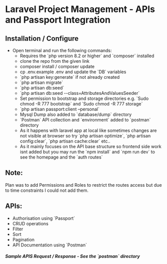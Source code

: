 <h1>Laravel Project Management - APIs and Passport Integration</h1>

<h2>Installation / Configure</h2>
<ul>
    <li>Open terminal and run the following commands:
        <ul>
            <li>Requires the `php version 8.2 or higher` and `composer` installed</li>
            <li>clone the repo from the given link</li>
            <li>composer install / composer update</li>
            <li>cp .env.example .env and update the `DB` variables</li>
            <li>`php artisan key:generate` if not already created</li>
            <li>`php artisan migrate`</li>
            <li>`php artisan db:seed`</li>
            <li>`php artisan db:seed --class=AttributesAndValuesSeeder`</li>
            <li>Set permission to bootstrap and storage directories e.g. `Sudo chmod -R 777 bootstrap` and `Sudo chmod -R 777 storage`</li>
            <li>`php artisan passport:client –personal`</li>
            <li>Mysql Dump also added to `database/dump` directory</li>
            <li>`Postman` API collection and `environment` added to `postman` directory</li>
            <li>As it happens with laravel app at local like sometimes changes are not visible at browser so try `php artisan optimize`, `php artisan config:clear`, `php artisan cache:clear` etc..</li>
            <li>As it mainly focuses on the API base structure so frontend side work isnt added but you may run the `npm install` and `npm run dev` to see the homepage and the `auth routes`</li>
        </ul>
    </li>
</ul>

<h2>Note:</h2>
Plan was to add Permissions and Roles to restrict the routes access but due to time constraints I could not add them.

<h2>APIs:</h2>
<ul>
    <li>Authorisation using `Passport`</li> 
    <li>CRUD operations</li>
    <li>Filter</li>
    <li>Sort</li>
    <li>Pagination</li>
    <li>API Documentation using `Postman`</li>
</ul>

<h5>Sample APIS Request / Response - See the `postman` directory</h5>
